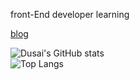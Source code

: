 front-End developer
learning

[blog](https://wishao.fun/)

<!-- [![Anurag's GitHub stats](https://github-readme-stats.vercel.app/api?username=9WiSHao)](https://github.com/anuraghazra/github-readme-stats)
</br>
[![Top Langs](https://github-readme-stats.vercel.app/api/top-langs/?username=9WiSHao)](https://github.com/anuraghazra/github-readme-stats) -->

![Dusai's GitHub stats](https://github-readme-stats.vercel.app/api?username=9WiSHao&show_icons=true)
</br>
![Top Langs](https://github-readme-stats.vercel.app/api/top-langs/?username=9WiSHao&layout=compact&exclude_repo=9WiSHao.github.io)
